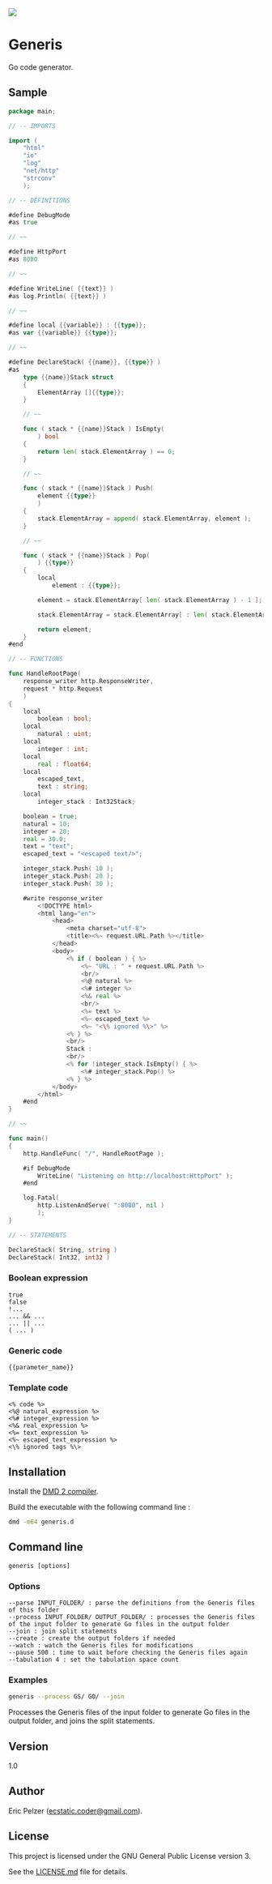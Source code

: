 ![](https://github.com/senselogic/GENERIS/blob/master/LOGO/generis.png)

# Generis

Go code generator.

## Sample

```go
package main;

// -- IMPORTS

import (
    "html"
    "io"
    "log"
    "net/http"
    "strconv"
    );

// -- DEFINITIONS

#define DebugMode
#as true

// ~~

#define HttpPort
#as 8080

// ~~

#define WriteLine( {{text}} )
#as log.Println( {{text}} )

// ~~

#define local {{variable}} : {{type}};
#as var {{variable}} {{type}};

// ~~

#define DeclareStack( {{name}}, {{type}} )
#as
    type {{name}}Stack struct
    {
        ElementArray []{{type}};
    }

    // ~~

    func ( stack * {{name}}Stack ) IsEmpty(
        ) bool
    {
        return len( stack.ElementArray ) == 0;
    }

    // ~~

    func ( stack * {{name}}Stack ) Push(
        element {{type}}
        )
    {
        stack.ElementArray = append( stack.ElementArray, element );
    }

    // ~~

    func ( stack * {{name}}Stack ) Pop(
        ) {{type}}
    {
        local
            element : {{type}};

        element = stack.ElementArray[ len( stack.ElementArray ) - 1 ];

        stack.ElementArray = stack.ElementArray[ : len( stack.ElementArray ) - 1 ];

        return element;
    }
#end

// -- FUNCTIONS

func HandleRootPage(
    response_writer http.ResponseWriter,
    request * http.Request
    )
{
    local
        boolean : bool;
    local
        natural : uint;
    local
        integer : int;
    local
        real : float64;
    local
        escaped_text,
        text : string;
    local
        integer_stack : Int32Stack;

    boolean = true;
    natural = 10;
    integer = 20;
    real = 30.0;
    text = "text";
    escaped_text = "<escaped text/>";

    integer_stack.Push( 10 );
    integer_stack.Push( 20 );
    integer_stack.Push( 30 );

    #write response_writer
        <!DOCTYPE html>
        <html lang="en">
            <head>
                <meta charset="utf-8">
                <title><%~ request.URL.Path %></title>
            </head>
            <body>
                <% if ( boolean ) { %>
                    <%~ "URL : " + request.URL.Path %>
                    <br/>
                    <%@ natural %>
                    <%# integer %>
                    <%& real %>
                    <br/>
                    <%= text %>
                    <%~ escaped_text %>
                    <%~ "<\% ignored %\>" %>
                <% } %>
                <br/>
                Stack :
                <br/>
                <% for !integer_stack.IsEmpty() { %>
                    <%# integer_stack.Pop() %>
                <% } %>
            </body>
        </html>
    #end
}

// ~~

func main()
{
    http.HandleFunc( "/", HandleRootPage );

    #if DebugMode
        WriteLine( "Listening on http://localhost:HttpPort" );
    #end

    log.Fatal(
        http.ListenAndServe( ":8080", nil )
        );
}

// -- STATEMENTS

DeclareStack( String, string )
DeclareStack( Int32, int32 )
```

### Boolean expression

```
true
false
!...
... && ...
... || ...
( ... )
```

### Generic code

```
{{parameter_name}}
```

### Template code

```
<% code %>
<%@ natural_expression %>
<%# integer_expression %>
<%& real_expression %>
<%= text_expression %>
<%~ escaped_text_expression %>
<\% ignored tags %\>
```

## Installation

Install the [DMD 2 compiler](https://dlang.org/download.html).

Build the executable with the following command line :

```bash
dmd -m64 generis.d
```

## Command line

```
generis [options]
```

### Options

```
--parse INPUT_FOLDER/ : parse the definitions from the Generis files of this folder
--process INPUT_FOLDER/ OUTPUT_FOLDER/ : processes the Generis files of the input folder to generate Go files in the output folder
--join : join split statements
--create : create the output folders if needed
--watch : watch the Generis files for modifications
--pause 500 : time to wait before checking the Generis files again
--tabulation 4 : set the tabulation space count
```

### Examples

```bash
generis --process GS/ GO/ --join
```

Processes the Generis files of the input folder to generate Go files in the output folder, and joins the split statements.

## Version

1.0

## Author

Eric Pelzer (ecstatic.coder@gmail.com).

## License

This project is licensed under the GNU General Public License version 3.

See the [LICENSE.md](LICENSE.md) file for details.
